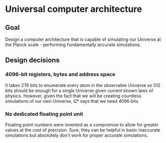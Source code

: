 # Universal computer architecture

## Goal

Design a computer architecture that is capable of simulating our Universe at the Planck scale - performing fundamentally accurate simulations.

## Design decisions

### 4096-bit registers, bytes and address space

It takes 276 bits to enumerate every atom in the observable Universe so 512 bits should be enough for a single Universe given current known laws of physics. However, given the fact that we will be creating countless simulations of our own Universe, Q* says that we need 4096 bits.

### No dedicated floating point unit

Floating point numbers were invented as a compromise to allow for greater values at the cost of precision. Sure, they can be helpful in basic inaccurate simulations but absolutely don't work for proper accurate simulations.
